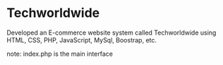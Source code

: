 # Techworldwide
Developed an E-commerce website system called Techworldwide using HTML, CSS, PHP, JavaScript, MySql, Boostrap, etc.

note: index.php is the main interface
